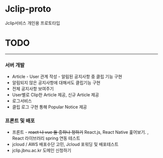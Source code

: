 # Jclip-proto
Jclip서비스 개인용 프로토타입

# TODO
---

### 서버 개발

* Article - User 관계 작성 - 알림된 공지사항 중 클립 기능 구현
* 알림되지 않은 공지사항에 대해서도 클립기능 구현
* 전체 공지사항 보여주기
* User별로 Clip한 Article 제공, 신규 Article 제공
* 로그서비스 
* 클립 로그 구현 통해 Popular Notice 제공


### 프론트 및 배포

* 프론트 - ~~react 나 vue 둘 중하나 정하기~~ React.js, React Native 훑어보기. , React 라이브러리 spring 연동 테스트
* jcloud / AWS 배포수단 고민, Jcloud 포워딩 및 배포테스트
* jclip.jbnu.ac.kr 도메인 신청하기
